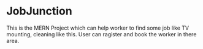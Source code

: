 # JobJunction
This is the MERN Project which can help worker to find some job like TV mounting, cleaning like this. User can ragister and book the worker in there area.
